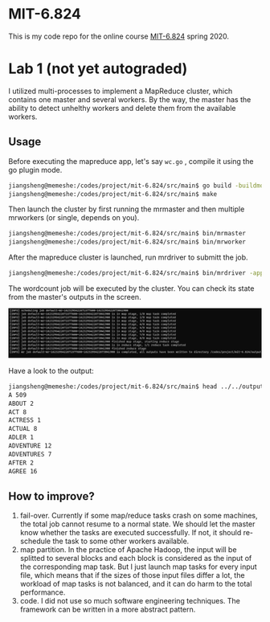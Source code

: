 # MIT-6.824

This is my code repo for the online course [MIT-6.824](http://nil.csail.mit.edu/6.824/2020/) spring 2020.

# Lab 1 (not yet autograded)

I utilized multi-processes to implement a MapReduce cluster, which contains one master and several workers. By the way, the master has the ability to detect unhelthy workers and delete them from the available workers.

## Usage

Before executing the mapreduce app, let's say `wc.go` , compile it using the go plugin mode.

```bash
jiangsheng@memeshe:/codes/project/mit-6.824/src/main$ go build -buildmode=plugin ../mrapps/wc.go
jiangsheng@memeshe:/codes/project/mit-6.824/src/main$ make
```

Then launch the cluster by first running the mrmaster and then multiple mrworkers (or single, depends on you).

```bash
jiangsheng@memeshe:/codes/project/mit-6.824/src/main$ bin/mrmaster
jiangsheng@memeshe:/codes/project/mit-6.824/src/main$ bin/mrworker
```

After the mapreduce cluster is launched, run mrdriver to submitt the job.

```bash
jiangsheng@memeshe:/codes/project/mit-6.824/src/main$ bin/mrdriver -app wc.so -output ../../output/ -inputs "pg-*" -overwrite
```

The wordcount job will be executed by the cluster. You can check its state from the master's outputs in the screen.

![MIT-6%20824%2065395b00101c4b1b993e56164b51cfde/Untitled.png](resource/Untitled.png)

Have a look to the output:

```bash
jiangsheng@memeshe:/codes/project/mit-6.824/src/main$ head ../../output/default-mr-1623295422671577600-1623295422673041900-0
A 509
ABOUT 2
ACT 8
ACTRESS 1
ACTUAL 8
ADLER 1
ADVENTURE 12
ADVENTURES 7
AFTER 2
AGREE 16
```

## How to improve?

1. fail-over. Currently if some map/reduce tasks crash on some machines, the total job cannot resume to a normal state. We should let the master know whether the tasks are executed successfully. If not, it should re-schedule the task to some other workers available.
2. map partition. In the practice of Apache Hadoop, the input will be splitted to several blocks and each block is considered as the input of the corresponding map task. But I just launch map tasks for every input file, which means that if the sizes of those input files differ a lot, the workload of map tasks is not balanced, and it can do harm to the total performance.
3. code. I did not use so much software engineering techniques. The framework can be written in a more abstract pattern.